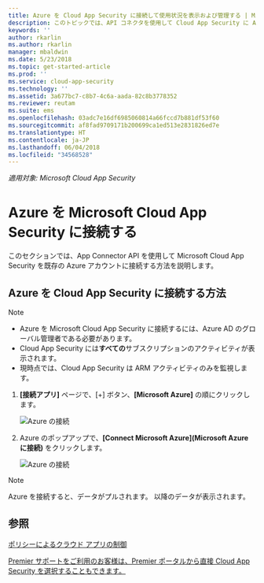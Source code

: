 ```yaml
---
title: Azure を Cloud App Security に接続して使用状況を表示および管理する | Microsoft Docs
description: このトピックでは、API コネクタを使用して Cloud App Security に Azure を接続する方法について説明します。
keywords: ''
author: rkarlin
ms.author: rkarlin
manager: mbaldwin
ms.date: 5/23/2018
ms.topic: get-started-article
ms.prod: ''
ms.service: cloud-app-security
ms.technology: ''
ms.assetid: 3a677bc7-c8b7-4c6a-aada-82c8b3778352
ms.reviewer: reutam
ms.suite: ems
ms.openlocfilehash: 03adc7e16df6985060814a66fccd7b881df53f60
ms.sourcegitcommit: af8fad9709171b200699ca1ed513e2831826ed7e
ms.translationtype: HT
ms.contentlocale: ja-JP
ms.lasthandoff: 06/04/2018
ms.locfileid: "34568528"
---
```

*適用対象: Microsoft Cloud App Security*


# <a name="connect-azure-to-microsoft-cloud-app-security"></a>Azure を Microsoft Cloud App Security に接続する

このセクションでは、App Connector API を使用して Microsoft Cloud App Security を既存の Azure アカウントに接続する方法を説明します。  
  
## <a name="how-to-connect-azure-to-cloud-app-security"></a>Azure を Cloud App Security に接続する方法  
  
> [!NOTE]
> - Azure を Microsoft Cloud App Security に接続するには、Azure AD のグローバル管理者である必要があります。 
> - Cloud App Security には**すべての**サブスクリプションのアクティビティが表示されます。
>-  現時点では、Cloud App Security は ARM アクティビティのみを監視します。 
 
1.  **[接続アプリ]** ページで、[+] ボタン、**[Microsoft Azure]** の順にクリックします。  
  
     ![Azure の接続](./media/connect-azure-menu.png) 

2.  Azure のポップアップで、**[Connect Microsoft Azure]\(Microsoft Azure に接続\)** をクリックします。

      ![Azure の接続](./media/connect-azure.png) 
 
> [!NOTE] 
> Azure を接続すると、データがプルされます。 以降のデータが表示されます。


## <a name="see-also"></a>参照  
[ポリシーによるクラウド アプリの制御](control-cloud-apps-with-policies.md)   

[Premier サポートをご利用のお客様は、Premier ポータルから直接 Cloud App Security を選択することもできます。](https://premier.microsoft.com/)  
  
  